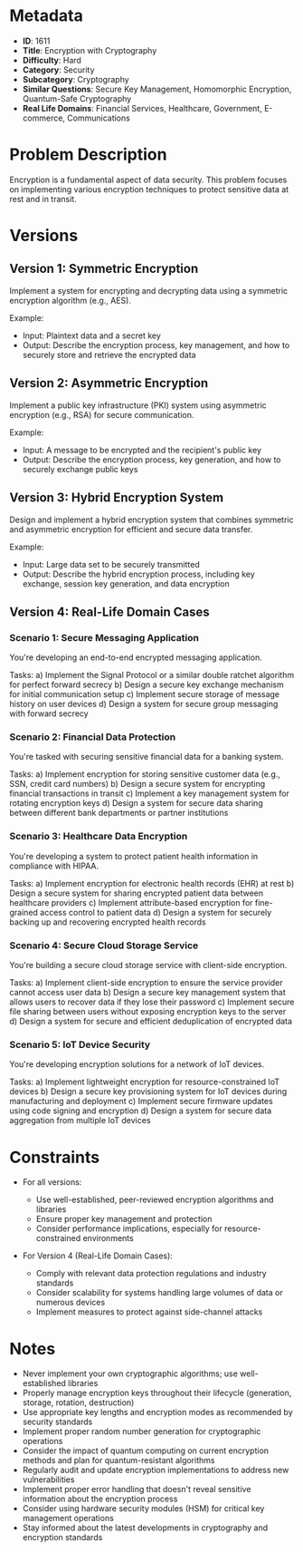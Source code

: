 # Metadata

- **ID**: 1611
- **Title**: Encryption with Cryptography
- **Difficulty**: Hard
- **Category**: Security
- **Subcategory**: Cryptography
- **Similar Questions**: Secure Key Management, Homomorphic Encryption, Quantum-Safe Cryptography
- **Real Life Domains**: Financial Services, Healthcare, Government, E-commerce, Communications

# Problem Description

Encryption is a fundamental aspect of data security. This problem focuses on implementing various encryption techniques to protect sensitive data at rest and in transit.

# Versions

## Version 1: Symmetric Encryption

Implement a system for encrypting and decrypting data using a symmetric encryption algorithm (e.g., AES).

Example:
- Input: Plaintext data and a secret key
- Output: Describe the encryption process, key management, and how to securely store and retrieve the encrypted data

## Version 2: Asymmetric Encryption

Implement a public key infrastructure (PKI) system using asymmetric encryption (e.g., RSA) for secure communication.

Example:
- Input: A message to be encrypted and the recipient's public key
- Output: Describe the encryption process, key generation, and how to securely exchange public keys

## Version 3: Hybrid Encryption System

Design and implement a hybrid encryption system that combines symmetric and asymmetric encryption for efficient and secure data transfer.

Example:
- Input: Large data set to be securely transmitted
- Output: Describe the hybrid encryption process, including key exchange, session key generation, and data encryption

## Version 4: Real-Life Domain Cases

### Scenario 1: Secure Messaging Application

You're developing an end-to-end encrypted messaging application.

Tasks:
a) Implement the Signal Protocol or a similar double ratchet algorithm for perfect forward secrecy
b) Design a secure key exchange mechanism for initial communication setup
c) Implement secure storage of message history on user devices
d) Design a system for secure group messaging with forward secrecy

### Scenario 2: Financial Data Protection

You're tasked with securing sensitive financial data for a banking system.

Tasks:
a) Implement encryption for storing sensitive customer data (e.g., SSN, credit card numbers)
b) Design a secure system for encrypting financial transactions in transit
c) Implement a key management system for rotating encryption keys
d) Design a system for secure data sharing between different bank departments or partner institutions

### Scenario 3: Healthcare Data Encryption

You're developing a system to protect patient health information in compliance with HIPAA.

Tasks:
a) Implement encryption for electronic health records (EHR) at rest
b) Design a secure system for sharing encrypted patient data between healthcare providers
c) Implement attribute-based encryption for fine-grained access control to patient data
d) Design a system for securely backing up and recovering encrypted health records

### Scenario 4: Secure Cloud Storage Service

You're building a secure cloud storage service with client-side encryption.

Tasks:
a) Implement client-side encryption to ensure the service provider cannot access user data
b) Design a secure key management system that allows users to recover data if they lose their password
c) Implement secure file sharing between users without exposing encryption keys to the server
d) Design a system for secure and efficient deduplication of encrypted data

### Scenario 5: IoT Device Security

You're developing encryption solutions for a network of IoT devices.

Tasks:
a) Implement lightweight encryption for resource-constrained IoT devices
b) Design a secure key provisioning system for IoT devices during manufacturing and deployment
c) Implement secure firmware updates using code signing and encryption
d) Design a system for secure data aggregation from multiple IoT devices

# Constraints

- For all versions:
  - Use well-established, peer-reviewed encryption algorithms and libraries
  - Ensure proper key management and protection
  - Consider performance implications, especially for resource-constrained environments

- For Version 4 (Real-Life Domain Cases):
  - Comply with relevant data protection regulations and industry standards
  - Consider scalability for systems handling large volumes of data or numerous devices
  - Implement measures to protect against side-channel attacks

# Notes

- Never implement your own cryptographic algorithms; use well-established libraries
- Properly manage encryption keys throughout their lifecycle (generation, storage, rotation, destruction)
- Use appropriate key lengths and encryption modes as recommended by security standards
- Implement proper random number generation for cryptographic operations
- Consider the impact of quantum computing on current encryption methods and plan for quantum-resistant algorithms
- Regularly audit and update encryption implementations to address new vulnerabilities
- Implement proper error handling that doesn't reveal sensitive information about the encryption process
- Consider using hardware security modules (HSM) for critical key management operations
- Stay informed about the latest developments in cryptography and encryption standards